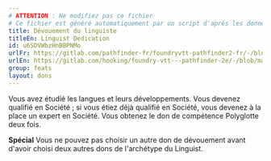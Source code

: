 ```yaml
---
# ATTENTION : Ne modifiez pas ce fichier
# Ce fichier est généré automatiquement par un script d'après les données du module Foundry VTT officiel et de sa traduction
title: Dévouement du linguiste
titleEn: Linguist Dedication
id: u6SDVWbzHnBBPNMo
urlFr: https://gitlab.com/pathfinder-fr/foundryvtt-pathfinder2-fr/-/blob/master/data/feats/u6SDVWbzHnBBPNMo.htm
urlEn: https://gitlab.com/hooking/foundry-vtt---pathfinder-2e/-/blob/master/packs/data/feats.db/linguist-dedication.json
group: feats
layout: dons
---
```

Vous avez étudié les langues et leurs développements. Vous devenez qualifié en Société ; si vous étiez déjà qualifié en Société, vous devenez à la place un expert en Société. Vous obtenez le don de compétence <a class="entity-link" data-pack="pf2e.feats-srd" data-id="P9HCz0uR6xPHuw72" draggable="true">Polyglotte</a> deux fois.

**Spécial** Vous ne pouvez pas choisir un autre don de dévouement avant d'avoir choisi deux autres dons de l'archétype du Linguist.



